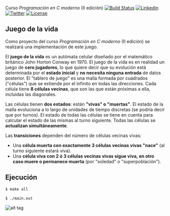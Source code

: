  Curso *Programación en C moderno* (II edición)
[![Build Status](https://travis-ci.org/carrodher/cursoc-carlos.svg?branch=master)](https://travis-ci.org/carrodher/cursoc-carlos)
[![Linkedin](https://img.shields.io/badge/LinkedIn-Carlos-blue.svg)](https://es.linkedin.com/in/carlosrodriguezhernandez)
[![Twitter](https://img.shields.io/badge/Twitter-carrodher-blue.svg)](https://twitter.com/carrodher)
[![License](https://img.shields.io/badge/License-BY/NC-yellow.svg)](https://github.com/carrodher/cursoc-carlos/blob/master/LICENSE.md)

## Juego de la vida

Como proyecto del curso *Programación en C moderno* (II edición) se realizará una implementación de este juego.

El **juego de la vida** es un autómata celular diseñado por el matemático británico John Horton Conway en 1970. El juego de la vida es en realidad un juego de **cero jugadores**, lo que quiere decir que su evolución está determinada por el **estado inicial** y **no necesita ninguna entrada** de datos posterior. El "tablero de juego" es una malla formada por cuadrados ("células") que se extiende por el infinito en todas las direcciones. Cada célula tiene **8 células vecinas**, que son las que están próximas a ella, incluidas las diagonales.

Las células tienen **dos estados**: están **"vivas" o "muertas"**. El estado de la malla evoluciona a lo largo de unidades de tiempo discretas (se podría decir que por turnos). El estado de todas las células se tiene en cuenta para calcular el estado de las mismas al turno siguiente. Todas las células se **actualizan simultáneamente**.

Las **transiciones** dependen del número de células vecinas vivas:
- Una **célula muerta con exactamente 3 células vecinas vivas "nace"** (al turno siguiente estará viva).
- Una **célula viva con 2 ó 3 células vecinas vivas sigue viva, en otro caso muere o permanece muerta** (por "soledad" o "superpoblación").

## Ejecución

```bash
$ make all

$ ./main.out
```
![alt tag](https://cloud.githubusercontent.com/assets/13216600/14388532/dac91774-fdae-11e5-91c8-4dafa88a84aa.png)
